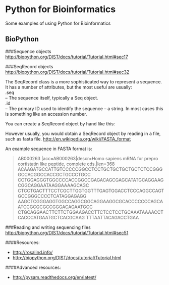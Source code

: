 Python for Bioinformatics
=========================

Some examples of using Python for Bioinformatics

BioPython
---------

###Sequence objects
http://biopython.org/DIST/docs/tutorial/Tutorial.html#sec17



###SeqRecord objects
http://biopython.org/DIST/docs/tutorial/Tutorial.html#sec32

The SeqRecord class is a more sophisticated way to represent a sequence. It has a number of attributes, but the most useful are usually:  
.seq  
– The sequence itself, typically a Seq object.  
.id  
– The primary ID used to identify the sequence – a string. In most cases this is something like an accession number.  

You can create a SeqRecord object by hand like this:  



However usually, you would obtain a SeqRecord object by reading in a file, such as fasta file.
http://en.wikipedia.org/wiki/FASTA_format

An example sequence in FASTA format is:

>AB000263 |acc=AB000263|descr=Homo sapiens mRNA for prepro cortistatin like peptide, complete cds.|len=368
ACAAGATGCCATTGTCCCCCGGCCTCCTGCTGCTGCTGCTCTCCGGGGCCACGGCCACCGCTGCCCTGCC
CCTGGAGGGTGGCCCCACCGGCCGAGACAGCGAGCATATGCAGGAAGCGGCAGGAATAAGGAAAAGCAGC
CTCCTGACTTTCCTCGCTTGGTGGTTTGAGTGGACCTCCCAGGCCAGTGCCGGGCCCCTCATAGGAGAGG
AAGCTCGGGAGGTGGCCAGGCGGCAGGAAGGCGCACCCCCCCAGCAATCCGCGCGCCGGGACAGAATGCC
CTGCAGGAACTTCTTCTGGAAGACCTTCTCCTCCTGCAAATAAAACCTCACCCATGAATGCTCACGCAAG
TTTAATTACAGACCTGAA

###Reading and writing sequencing files
http://biopython.org/DIST/docs/tutorial/Tutorial.html#sec51

####Resources:
* http://rosalind.info/
* http://biopython.org/DIST/docs/tutorial/Tutorial.html

####Advanced resources:
* http://pysam.readthedocs.org/en/latest/
